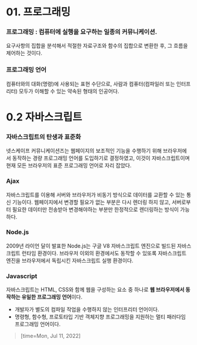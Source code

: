 # 01. 프로그래밍

### 프로그래밍 : 컴퓨터에 실행을 요구하는 일종의 커뮤니케이션.

요구사항의 집합을 분석해서 적절한 자료구조와 함수의 집합으로 변환한 후, 그 흐름을 제어하는 것이다.

### 프로그래밍 언어

컴퓨터와의 대화(명령)에 사용되는 표현 수단으로, 사람과 컴퓨터(컴파일러 또는 인터프리터) 모두가 이해할 수 있는 약속된 형태의 인공어다.

# 0.2 자바스크립트

### 자바스크립트의 탄생과 표준화

넷스케이프 커뮤니케이션즈는 웹페이지의 보조적인 기능을 수행하기 위해 브라우저에서 동작하는 경량 프로그래밍 언어를 도입하기로 결정하였고, 이것이 자바스크립트이며 현재 모든 브라우저의 표준 프로그래밍 언어로 자리 잡았다.

### Ajax

자바스크립트를 이용해 서버와 브라우저가 비동기 방식으로 데이터를 교환할 수 있는 통신 기능이다.
웹페이지에서 변경할 필요가 없는 부분은 다시 렌더링 하지 않고, 서버로부터 필요한 데이터만 전송받아 변경해야하는 부분만 한정적으로 렌더링하는 방식이 가능하다.

### Node.js

2009년 라이언 달이 발표한 Node.js는 구글 V8 자바스크립트 엔진으로 빌드된 자바스크립트 런타임 환경이다.
브라우저 이외의 환경에서도 동작할 수 있또록 자바스크립트 엔진을 브라우저에서 독립시킨 자바스크립트 실행 환경이다.

### Javascript

자바스크립트는 HTML, CSS와 함께 웹을 구성하는 요소 중 하나로 **웹 브라우저에서 동작하는 유일한 프로그래밍 언어**이다.

- 개발자가 별도의 컴파일 작업을 수행하지 않는 인터프리터 언어이다.
- 명령형, 함수형, 프로토타입 기반 객체지향 프로그래밍을 지원하는 멀티 패러다임 프로그래밍 언어이다.

> [time=Mon, Jul 11, 2022]
